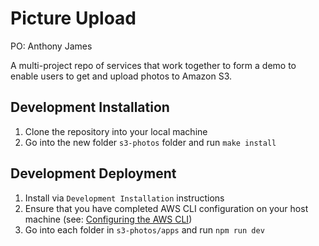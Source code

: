 
Picture Upload
===================

PO: Anthony James

A multi-project repo of services that work together to form a demo to enable users to get and upload photos to Amazon S3.

## Development Installation
1. Clone the repository into your local machine
1. Go into the new folder `s3-photos` folder and run `make install`

## Development Deployment
1. Install via `Development Installation` instructions
1. Ensure that you have completed AWS CLI configuration on your host machine (see: [Configuring the AWS CLI](http://docs.aws.amazon.com/cli/latest/userguide/cli-chap-getting-started.html))
1. Go into each folder in `s3-photos/apps` and run `npm run dev`